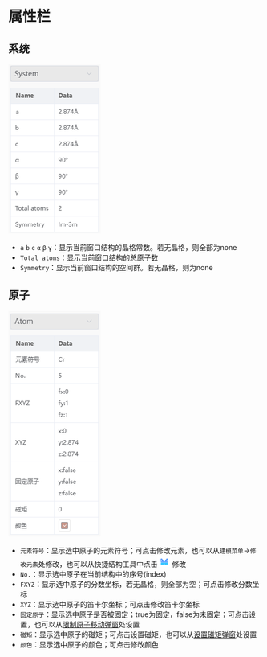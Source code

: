 # 属性栏

## 系统
![propertysystem](./nested/qstudio_property1.png)
- `a` `b` `c` `α` `β` `γ`：显示当前窗口结构的晶格常数。若无晶格，则全部为none
- `Total atoms`：显示当前窗口结构的总原子数
- `Symmetry`：显示当前窗口结构的空间群。若无晶格，则为none


## 原子
![propertysystem](./nested/qstudio_property2.png)
- `元素符号`：显示选中原子的元素符号；可点击修改元素，也可以从`建模菜单`→`修改元素`处修改，也可以从快捷结构工具中点击![element](./nested/qstudio_structtools_element.png)修改
- `No.`：显示选中原子在当前结构中的序号(index)
- `FXYZ`：显示选中原子的分数坐标，若无晶格，则全部为空；可点击修改分数坐标
- `XYZ`：显示选中原子的笛卡尔坐标；可点击修改笛卡尔坐标
- `固定原子`：显示选中原子是否被固定；true为固定，false为未固定；可点击设置，也可以从[限制原子移动弹窗](./qstudio_manual_settings_fixatom)处设置
- `磁矩`：显示选中原子的磁矩；可点击设置磁矩，也可以从[设置磁矩弹窗](./qstudio_manual_settings_magmom)处设置
- `颜色`：显示选中原子的颜色；可点击修改颜色